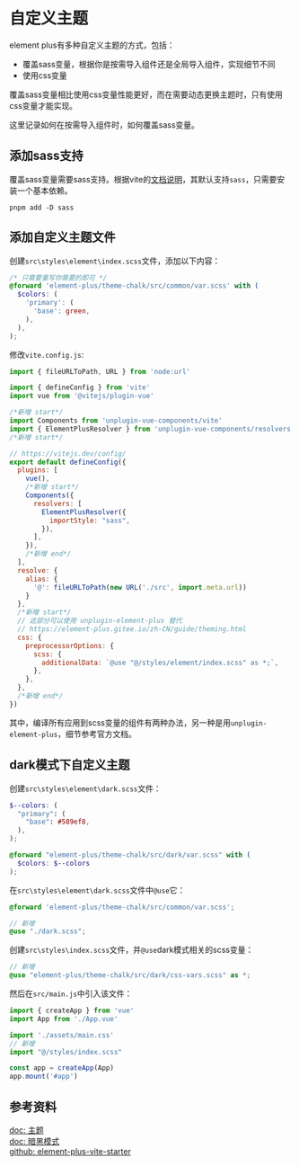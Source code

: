 # 自定义主题

element plus有多种自定义主题的方式，包括：

- 覆盖sass变量，根据你是按需导入组件还是全局导入组件，实现细节不同
- 使用css变量

覆盖sass变量相比使用css变量性能更好，而在需要动态更换主题时，只有使用css变量才能实现。

这里记录如何在按需导入组件时，如何覆盖sass变量。

## 添加sass支持

覆盖sass变量需要sass支持。根据vite的[文档说明](https://cn.vitejs.dev/guide/features#css-pre-processors)，其默认支持`sass`，只需要安装一个基本依赖。

```
pnpm add -D sass
```

## 添加自定义主题文件

创建`src\styles\element\index.scss`文件，添加以下内容：

```scss
/* 只需要重写你需要的即可 */
@forward 'element-plus/theme-chalk/src/common/var.scss' with (
  $colors: (
    'primary': (
      'base': green,
    ),
  ),
);
```

修改`vite.config.js`:

```js
import { fileURLToPath, URL } from 'node:url'

import { defineConfig } from 'vite'
import vue from '@vitejs/plugin-vue'

/*新增 start*/
import Components from 'unplugin-vue-components/vite' 
import { ElementPlusResolver } from 'unplugin-vue-components/resolvers'
/*新增 start*/

// https://vitejs.dev/config/
export default defineConfig({
  plugins: [
    vue(),
    /*新增 start*/
    Components({
      resolvers: [
        ElementPlusResolver({
          importStyle: "sass",
        }),
      ],
    }),
    /*新增 end*/
  ],
  resolve: {
    alias: {
      '@': fileURLToPath(new URL('./src', import.meta.url))
    }
  },
  /*新增 start*/
  // 这部分可以使用 unplugin-element-plus 替代
  // https://element-plus.gitee.io/zh-CN/guide/theming.html
  css: {
    preprocessorOptions: {
      scss: {
        additionalData: `@use "@/styles/element/index.scss" as *;`,
      },
    },
  },
  /*新增 end*/
})
```

其中，编译所有应用到scss变量的组件有两种办法，另一种是用`unplugin-element-plus`，细节参考官方文档。

## dark模式下自定义主题

创建`src\styles\element\dark.scss`文件：

```scss
$--colors: (
  "primary": (
    "base": #589ef8,
  ),
);

@forward "element-plus/theme-chalk/src/dark/var.scss" with (
  $colors: $--colors
);
```

在`src\styles\element\dark.scss`文件中`@use`它：

```scss
@forward 'element-plus/theme-chalk/src/common/var.scss';

// 新增
@use "./dark.scss";
```

创建`src\styles\index.scss`文件，并`@use`dark模式相关的scss变量：

```scss
// 新增
@use "element-plus/theme-chalk/src/dark/css-vars.scss" as *;
```

然后在`src/main.js`中引入该文件：

```js
import { createApp } from 'vue'
import App from './App.vue'

import './assets/main.css'
// 新增
import "@/styles/index.scss"

const app = createApp(App)
app.mount('#app')
```

## 参考资料

[doc: 主题](https://element-plus.org/zh-CN/guide/theming.html)<br/>
[doc: 暗黑模式](https://element-plus.org/zh-CN/guide/dark-mode.html)<br/>
[github: element-plus-vite-starter](https://github.com/element-plus/element-plus-vite-starter)<br/>